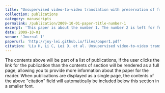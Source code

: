 ```yaml
---
title: "Unsupervised video-to-video translation with preservation of frame modification tendency"
collection: publications
category: manuscripts
permalink: /publication/2009-10-01-paper-title-number-1
excerpt: 'This paper is about the number 1. The number 2 is left for future work.'
date: 2009-10-01
venue: 'Journal 1'
paperurl: 'http://joy-lei.github.io/files/paper1.pdf'
citation: 'Liu H, Li C, Lei D, et al. Unsupervised video-to-video translation with preservation of frame modification tendency[J]. The Visual Computer, 2020, 36: 2105-2116.'
---
```

The contents above will be part of a list of publications, if the user clicks the link for the publication than the contents of section will be rendered as a full page, allowing you to provide more information about the paper for the reader. When publications are displayed as a single page, the contents of the above "citation" field will automatically be included below this section in a smaller font.
